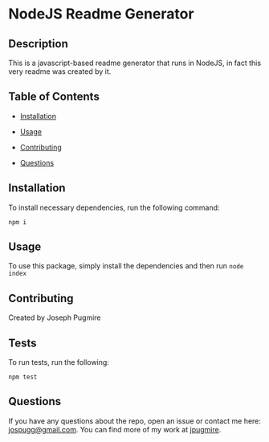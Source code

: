# NodeJS Readme Generator
  

  ## Description

  This is a javascript-based readme generator that runs in NodeJS, in fact this very readme was created by it.

  ## Table of Contents

  * [Installation](#installation)

  * [Usage](#usage)
    
  * [Contributing](#contributing)

  * [Questions](#questions)

  ## Installation

  To install necessary dependencies, run the following command:

  ```
  npm i
  ```

  ## Usage

  To use this package, simply install the dependencies and then run ``` node index ```

  

  ## Contributing

  Created by Joseph Pugmire

  ## Tests

  To run tests, run the following:

  ```
  npm test
  ```

  ## Questions

  If you have any questions about the repo, open an issue or contact me here: jospugg@gmail.com.
  You can find more of my work at [jpugmire](https://github.com/jpugmire).

  